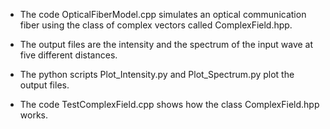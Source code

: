 - The code OpticalFiberModel.cpp simulates an optical communication fiber using the class of complex vectors called ComplexField.hpp.

- The output files are the intensity and the spectrum of the input wave at five different distances.

- The python scripts Plot_Intensity.py and Plot_Spectrum.py plot the output files.

- The code TestComplexField.cpp shows how the class ComplexField.hpp works.